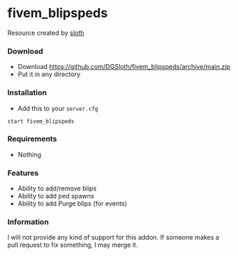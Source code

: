 # fivem_blipspeds
Resource created by [sloth](https://github.com/DGSloth)

### Download
- Download https://github.com/DGSloth/fivem_blipspeds/archive/main.zip
- Put it in any directory

### Installation
- Add this to your `server.cfg`

```
start fivem_blipspeds
```

### Requirements
- Nothing

### Features
- Ability to add/remove blips
- Ability to add ped spawns
- Ability to add Purge blips (for events)

### Information
I will not provide any kind of support for this addon. If someone makes a pull request to fix something, I may merge it.
